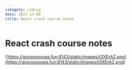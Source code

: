 ```yaml
---
category: coding
date: 2017-11-08
title: React crash course notes
---
```

# React crash course notes

![https://goooooouwa.fun:8143/static/images/t3XErAZ.png](https://goooooouwa.fun:8143/static/images/t3XErAZ.png)